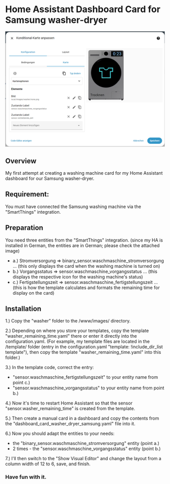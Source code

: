 # Home Assistant Dashboard Card for Samsung washer-dryer
![Card 02.PNG](https://github.com/Sup3rMario/Dashboard-card-Samsung-washer-dryer/blob/main/Card%2002.PNG)

## Overview
My first attempt at creating a washing machine card for my Home Assistant dashboard for our Samsung washer-dryer.

## Requirement:
You must have connected the Samsung washing machine via the "SmartThings" integration.

## Preparation
You need three entities from the "SmartThings" integration. (since my HA is installed in German, the entities are in German; please check the attached image)
  - a.) Stromversorgung =>  binary_sensor.waschmaschine_stromversorgung ... (this only displays the card when the washing machine is turned on)
  - b.) Vorgangsstatus  =>  sensor.waschmaschine_vorgangsstatus ... (this displays the respective icon for the washing machine's status)
  - c.) Fertigstellungszeit =>  sensor.waschmaschine_fertigstellungszeit ... (this is how the template calculates and formats the remaining time for display on the card)

## Installation
1.) Copy the "washer" folder to the /www/images/ directory.

2.) Depending on where you store your templates, copy the template "washer_remaining_time.yaml" there or enter it directly into the configuration.yaml. (For example, my template files are located in the /template/ folder (entry in the configuration.yaml "template: !include_dir_list template"), then copy the template "washer_remaining_time.yaml" into this folder.)

3.) In the template code, correct the entry: 
 - "sensor.waschmaschine_fertigstellungszeit" to your entity name from point c.) 
 - "sensor.waschmaschine_vorgangsstatus" to your entity name from point b.)

4.) Now it's time to restart Home Assistant so that the sensor "sensor.washer_remaining_time" is created from the template.

5.) Then create a manual card in a dashboard and copy the contents from the "dashboard_card_washer_dryer_samsung.yaml" file into it.

6.) Now you should adapt the entities to your needs:
 - the "binary_sensor.waschmaschine_stromversorgung" entity (point a.)
 - 2 times - the "sensor.waschmaschine_vorgangsstatus" entity (point b.)
	
7.) I'll then switch to the "Show Visual Editor" and change the layout from a column width of 12 to 6, save, and finish.

### Have fun with it.
